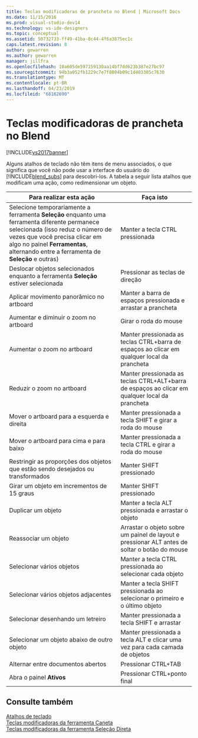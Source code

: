 ```yaml
---
title: Teclas modificadoras de prancheta no Blend | Microsoft Docs
ms.date: 11/15/2016
ms.prod: visual-studio-dev14
ms.technology: vs-ide-designers
ms.topic: conceptual
ms.assetid: 50732733-ff49-41ba-8c44-4f6a3875ec1c
caps.latest.revision: 8
author: gewarren
ms.author: gewarren
manager: jillfra
ms.openlocfilehash: 10a605de597159130aa14bf7dd623b387e27bc97
ms.sourcegitcommit: 94b3a052fb1229c7e7f8804b09c1d403385c7630
ms.translationtype: MT
ms.contentlocale: pt-BR
ms.lasthandoff: 04/23/2019
ms.locfileid: "68162690"
---
```

# <a name="artboard-modifier-keys-in-blend"></a>Teclas modificadoras de prancheta no Blend
[!INCLUDE[vs2017banner](../includes/vs2017banner.md)]

Alguns atalhos de teclado não têm itens de menu associados, o que significa que você não pode usar a interface do usuário do [!INCLUDE[blend_subs](../includes/blend-subs-md.md)] para descobri-los. A tabela a seguir lista atalhos que modificam uma ação, como redimensionar um objeto.  
  
|Para realizar esta ação|Faça isto|  
|-----------------------|-------------|  
|Selecione temporariamente a ferramenta **Seleção** enquanto uma ferramenta diferente permanece selecionada (isso reduz o número de vezes que você precisa clicar em algo no painel **Ferramentas**, alternando entre a ferramenta de **Seleção** e outras)|Manter a tecla CTRL pressionada|  
|Deslocar objetos selecionados enquanto a ferramenta **Seleção** estiver selecionada|Pressionar as teclas de direção|  
|Aplicar movimento panorâmico no artboard|Manter a barra de espaços pressionada e arrastar a prancheta|  
|Aumentar e diminuir o zoom no artboard|Girar o roda do mouse|  
|Aumentar o zoom no artboard|Manter pressionada as teclas CTRL+barra de espaços ao clicar em qualquer local da prancheta|  
|Reduzir o zoom no artboard|Manter pressionada as teclas CTRL+ALT+barra de espaços ao clicar em qualquer local da prancheta|  
|Mover o artboard para a esquerda e direita|Manter pressionada a tecla SHIFT e girar a roda do mouse|  
|Mover o artboard para cima e para baixo|Manter pressionada a tecla CTRL e girar a roda do mouse|  
|Restringir as proporções dos objetos que estão sendo desejados ou transformados|Manter SHIFT pressionado|  
|Girar um objeto em incrementos de 15 graus|Manter SHIFT pressionado|  
|Duplicar um objeto|Manter a tecla ALT pressionada e arrastar o objeto|  
|Reassociar um objeto|Arrastar o objeto sobre um painel de layout e pressionar ALT antes de soltar o botão do mouse|  
|Selecionar vários objetos|Manter a tecla CTRL pressionada ao selecionar cada objeto|  
|Selecionar vários objetos adjacentes|Manter a tecla SHIFT pressionada ao selecionar o primeiro e o último objeto|  
|Selecionar desenhando um letreiro|Manter pressionada a tecla SHIFT e arrastar|  
|Selecionar um objeto abaixo de outro objeto|Manter pressionada a tecla ALT e clicar uma vez para cada camada de objetos|  
|Alternar entre documentos abertos|Pressionar CTRL+TAB|  
|Abra o painel **Ativos**|Pressionar CTRL+ponto final|  
  
## <a name="see-also"></a>Consulte também  
 [Atalhos de teclado](../designers/keyboard-shortcuts-in-blend.md)   
 [Teclas modificadoras da ferramenta Caneta](../designers/pen-tool-modifier-keys-in-blend.md)   
 [Teclas modificadoras da ferramenta Seleção Direta](../designers/direct-selection-tool-modifier-keys-in-blend.md)
